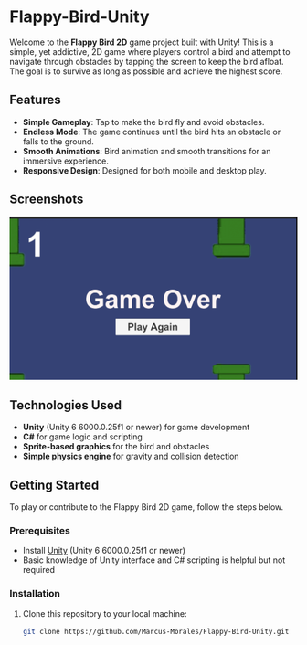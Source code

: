 # Flappy-Bird-Unity

Welcome to the **Flappy Bird 2D** game project built with Unity! This is a simple, yet addictive, 2D game where players control a bird and attempt to navigate through obstacles by tapping the screen to keep the bird afloat. The goal is to survive as long as possible and achieve the highest score.

## Features

- **Simple Gameplay**: Tap to make the bird fly and avoid obstacles.
- **Endless Mode**: The game continues until the bird hits an obstacle or falls to the ground.
- **Smooth Animations**: Bird animation and smooth transitions for an immersive experience.
- **Responsive Design**: Designed for both mobile and desktop play.

## Screenshots

![Flappy Bird Gameplay](flappybirdss.png)


## Technologies Used

- **Unity** (Unity 6 6000.0.25f1 or newer) for game development
- **C#** for game logic and scripting
- **Sprite-based graphics** for the bird and obstacles
- **Simple physics engine** for gravity and collision detection

## Getting Started

To play or contribute to the Flappy Bird 2D game, follow the steps below.

### Prerequisites

- Install [Unity](https://unity.com/) (Unity 6 6000.0.25f1 or newer)
- Basic knowledge of Unity interface and C# scripting is helpful but not required

### Installation

1. Clone this repository to your local machine:
   ```bash
   git clone https://github.com/Marcus-Morales/Flappy-Bird-Unity.git
